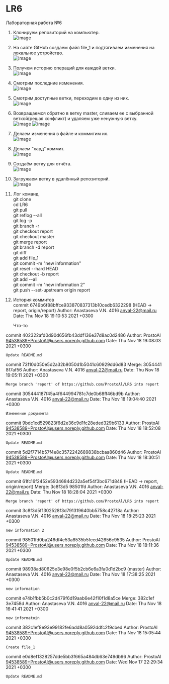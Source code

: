 # LR6
Лабораторная работа №6
1. Клонируем репозиторий на компьютер.</br>
![image](https://user-images.githubusercontent.com/94538589/142269402-d5dd6fac-4983-470e-9961-14c6f6ccbf4a.png)
2. На сайте GitHub создаем файл file_1 и подтягиваем изменения на локальное устройство.</br>
![image](https://user-images.githubusercontent.com/94538589/142412629-7b1b8940-5e96-4d26-ac53-eda72229f985.png)
3. Получем историю операций для каждой ветки.</br>
![image](https://user-images.githubusercontent.com/94538589/142413165-3a76e8bf-f549-43b7-b330-05e666b28898.png)
4. Смотрим последние изменения. </br>
![image](https://user-images.githubusercontent.com/94538589/142414011-a626d70f-dadb-4565-95fa-52863b4a9993.png)
5. Смотрим доступные ветки, переходим в одну из них.</br>
![image](https://user-images.githubusercontent.com/94538589/142439771-98fd9d03-4788-4a46-a1ff-4e714135d53e.png)
6. Возвращаемся обратно в ветку master, сливаем ее с выбранной веткой(решая конфликт) и удаляем уже ненужную ветку.</br>
![image](https://user-images.githubusercontent.com/94538589/142440031-31fedaf3-2bcf-4d23-992b-9191bab795e0.png)
![image](https://user-images.githubusercontent.com/94538589/142440081-869ffc66-8bf1-4dc9-9c24-b6483a5c57e2.png)
7. Делаем изменения в файле и коммитим их.</br>
![image](https://user-images.githubusercontent.com/94538589/142452116-8336bb83-fc11-4127-8882-48f63e768b88.png)
8. Делаем "хард" коммит.</br>
![image](https://user-images.githubusercontent.com/94538589/142440617-d8220895-b520-4a09-afae-2705658b938b.png)
9. Создаём ветку для отчёта.</br>
![image](https://user-images.githubusercontent.com/94538589/142440720-5387734c-1ce6-4603-bebf-12ca1e69d669.png)
10. Загружаем ветку в удалённый репозиторий.</br>
![image](https://user-images.githubusercontent.com/94538589/142440887-6a105243-98c6-4a65-9679-a9a3f6dc9969.png)
11. Лог команд</br>
git clone</br>
cd LR6</br>
git pull</br>
git reflog --all</br>
git log -p</br>
git branch -r</br>
git checkout report</br>
git checkout master</br>
git merge report</br>
git branch -d report</br>
git diff</br>
git add file_1</br>
git commit -m "new information"</br>
git reset --hard HEAD</br>
git checkout -b report</br>
git add --all</br>
git commit -m "new information 2"</br>
git push --set-upstream origin report</br>
12. История коммитов</br>
commit 6749b6f88bffce933870837313b10cedb6322298 (HEAD -> report, origin/report)
Author: Anastaseva V.N. 4016 <anval-22@mail.ru>
Date:   Thu Nov 18 19:10:53 2021 +0300

    Что-то

commit 402322afd0d90d656fb43ddf136e37d8ac0d2486
Author: ProstoAl <94538589+ProstoAl@users.noreply.github.com>
Date:   Thu Nov 18 19:08:03 2021 +0300

    Update README.md

commit 73f10d050e5d2a32b8050d1b5041c60929dd6d83
Merge: 3054441 8f7af56
Author: Anastaseva V.N. 4016 <anval-22@mail.ru>
Date:   Thu Nov 18 19:05:11 2021 +0300

    Merge branch 'report' of https://github.com/ProstoAl/LR6 into report

commit 305444187f45a4f644994781c7de0b68ff46bd9b
Author: Anastaseva V.N. 4016 <anval-22@mail.ru>
Date:   Thu Nov 18 19:04:40 2021 +0300

    Изменение документа

commit 9bdc1cd529823f6d2e36c9d1fc28eded329b6133
Author: ProstoAl <94538589+ProstoAl@users.noreply.github.com>
Date:   Thu Nov 18 18:52:08 2021 +0300

    Update README.md

commit 5d2f7714b57f4e8c3572242689838bcbaa860d46
Author: ProstoAl <94538589+ProstoAl@users.noreply.github.com>
Date:   Thu Nov 18 18:30:51 2021 +0300

    Update README.md
    
commit 61fc16f2452e5934684d232a5ef54f3bc671d848 (HEAD -> report, origin/report)
Merge: 3c8f3d5 98501fd
Author: Anastaseva V.N. 4016 <anval-22@mail.ru>
Date:   Thu Nov 18 18:28:04 2021 +0300

    Merge branch 'report' of https://github.com/ProstoAl/LR6 into report

commit 3c8f3d5f1302528f3d791319640bb5758c42718a
Author: Anastaseva V.N. 4016 <anval-22@mail.ru>
Date:   Thu Nov 18 18:25:23 2021 +0300

    new information 2

commit 98501fd0ba246df4e53a8535b5feed42656c9535
Author: ProstoAl <94538589+ProstoAl@users.noreply.github.com>
Date:   Thu Nov 18 18:11:36 2021 +0300

    Update README.md

commit 98938ad80625e3e98e0f5b2cb6e6a3fa0d1d2bc9 (master)
Author: Anastaseva V.N. 4016 <anval-22@mail.ru>
Date:   Thu Nov 18 17:38:25 2021 +0300

    new information

commit e74b1fbb5b0c2d479f6d19aab6e42f10f1d8a5ce
Merge: 382c1ef 3e7458d
Author: Anastaseva V.N. 4016 <anval-22@mail.ru>
Date:   Thu Nov 18 16:41:41 2021 +0300

    new informatoin

commit 382c1ef8e93e99182fe6add8a0592ddfc2f9cbed
Author: ProstoAl <94538589+ProstoAl@users.noreply.github.com>
Date:   Thu Nov 18 15:05:44 2021 +0300

    Create file_1

commit e0d8ef1328257dde5bb3f665a484db63e749db96
Author: ProstoAl <94538589+ProstoAl@users.noreply.github.com>
Date:   Wed Nov 17 22:29:34 2021 +0300

    Update README.md




